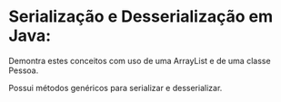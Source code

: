 <h1>Serialização e Desserialização em Java:</h1>

<p>Demontra estes conceitos com uso de uma ArrayList e de uma classe Pessoa.</p>
<p>Possui métodos genéricos para serializar e desserializar.</p>
